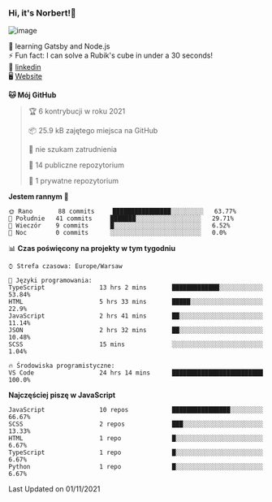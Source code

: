 ### Hi, it's Norbert!👋

![image](https://i.imgur.com/ynNQCJh.png)


🧠 learning Gatsby and Node.js <br>
⚡ Fun fact: I can solve a Rubik's cube in under a 30 seconds! <br>
👔 [linkedin](https://www.linkedin.com/in/norbert-%C5%82uszkiewicz-75b0891b3/) <br>
🖥 [Website](https://norbertluszkiewicz.pl/)<br>


<!--START_SECTION:waka-->
**🐱 Mój GitHub** 

> 🏆 6 kontrybucji w roku 2021
 > 
> 📦 25.9 kB zajętego miejsca na GitHub 
 > 
> 🚫 nie szukam zatrudnienia
 > 
> 📜 14 publiczne repozytorium 
 > 
> 🔑 1 prywatne repozytorium 
 > 
**Jestem rannym 🐤** 

```text
🌞 Rano       88 commits     ████████████████░░░░░░░░░   63.77% 
🌆 Południe   41 commits     ███████░░░░░░░░░░░░░░░░░░   29.71% 
🌃 Wieczór    9 commits      █░░░░░░░░░░░░░░░░░░░░░░░░   6.52% 
🌙 Noc        0 commits      ░░░░░░░░░░░░░░░░░░░░░░░░░   0.0%

```


📊 **Czas poświęcony na projekty w tym tygodniu** 

```text
⌚︎ Strefa czasowa: Europe/Warsaw

💬 Języki programowania: 
TypeScript               13 hrs 2 mins       █████████████░░░░░░░░░░░░   53.84% 
HTML                     5 hrs 33 mins       █████░░░░░░░░░░░░░░░░░░░░   22.9% 
JavaScript               2 hrs 41 mins       ██░░░░░░░░░░░░░░░░░░░░░░░   11.14% 
JSON                     2 hrs 32 mins       ██░░░░░░░░░░░░░░░░░░░░░░░   10.48% 
SCSS                     15 mins             ░░░░░░░░░░░░░░░░░░░░░░░░░   1.04%

🔥 Środowiska programistyczne: 
VS Code                  24 hrs 14 mins      █████████████████████████   100.0%

```

**Najczęściej piszę w JavaScript** 

```text
JavaScript               10 repos            ████████████████░░░░░░░░░   66.67% 
SCSS                     2 repos             ███░░░░░░░░░░░░░░░░░░░░░░   13.33% 
HTML                     1 repo              █░░░░░░░░░░░░░░░░░░░░░░░░   6.67% 
TypeScript               1 repo              █░░░░░░░░░░░░░░░░░░░░░░░░   6.67% 
Python                   1 repo              █░░░░░░░░░░░░░░░░░░░░░░░░   6.67%

```



 Last Updated on 01/11/2021
<!--END_SECTION:waka-->
